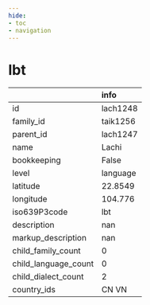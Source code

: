 ```yaml
---
hide:
- toc
- navigation
---
```

# lbt
|                      | info     |
|:---------------------|:---------|
| id                   | lach1248 |
| family_id            | taik1256 |
| parent_id            | lach1247 |
| name                 | Lachi    |
| bookkeeping          | False    |
| level                | language |
| latitude             | 22.8549  |
| longitude            | 104.776  |
| iso639P3code         | lbt      |
| description          | nan      |
| markup_description   | nan      |
| child_family_count   | 0        |
| child_language_count | 0        |
| child_dialect_count  | 2        |
| country_ids          | CN VN    |